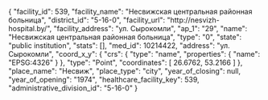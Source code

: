 {
    "facility_id": 539,
    "facility_name": "Несвижская центральная районная больница",
    "district_id": "5-16-0",
    "facility_url": "http:\/\/nesvizh-hospital.by\/",
    "facility_address": "ул. Сырокомли",
    "ap_1": "29",
    "name": "Несвижская центральная районная больница",
    "type": "0",
    "state": "public institution",
    "stats": [],
    "med_id": 10214422,
    "address": "ул. Сырокомли",
    "coord_x_y": {
        "crs": {
            "type": "name",
            "properties": {
                "name": "EPSG:4326"
            }
        },
        "type": "Point",
        "coordinates": [
            26.6762,
            53.2166
        ]
    },
    "place_name": "Несвиж",
    "place_type": "city",
    "year_of_closing": null,
    "year_of_opening": "1974",
    "healthcare_facility_key": 539,
    "administrative_division_id": "5-16-0"
}